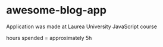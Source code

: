 # awesome-blog-app
Application was made at Laurea University JavaScript course

hours spended = approximately 5h

